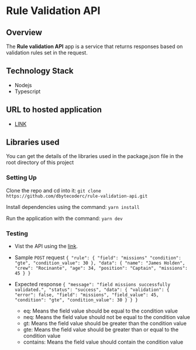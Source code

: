 # Rule Validation API

## Overview

The **Rule validation API** app is a service that returns responses based on validation rules set in the request.

## Technology Stack

- Nodejs
- Typescript

## URL to hosted application

- [LINK](https://floating-ravine-11601.herokuapp.com/)

## Libraries used

You can get the details of the libraries used in the package.json file in the root directory of this project

### Setting Up

Clone the repo and cd into it: `git clone https://github.com/dbytecoderc/rule-validation-api.git`

Install dependencies using the command: `yarn install`

Run the application with the command: `yarn dev`

### Testing

- Vist the API using the [link](https://floating-ravine-11601.herokuapp.com/validate-rule).
- Sample `POST` request ```{
  "rule": {
    "field": "missions"
    "condition": "gte",
    "condition_value": 30
  },
  "data": {
    "name": "James Holden",
    "crew": "Rocinante",
    "age": 34,
    "position": "Captain",
    "missions": 45
  }
}```

- Expected response ```{
    "message": "field missions successfully validated.",
    "status": "success",
    "data": {
      "validation": {
        "error": false,
        "field": "missions",
        "field_value": 45,
        "condition": "gte",
        "condition_value": 30
      }
    }
  }```

  - eq: Means the field value should be equal to the condition value
  - neq: Means the field value should not be equal to the condition value
  - gt: Means the field value should be greater than the condition value
  - gte: Means the field value should be greater than or equal to the condition value
  - contains: Means the field value should contain the condition value
